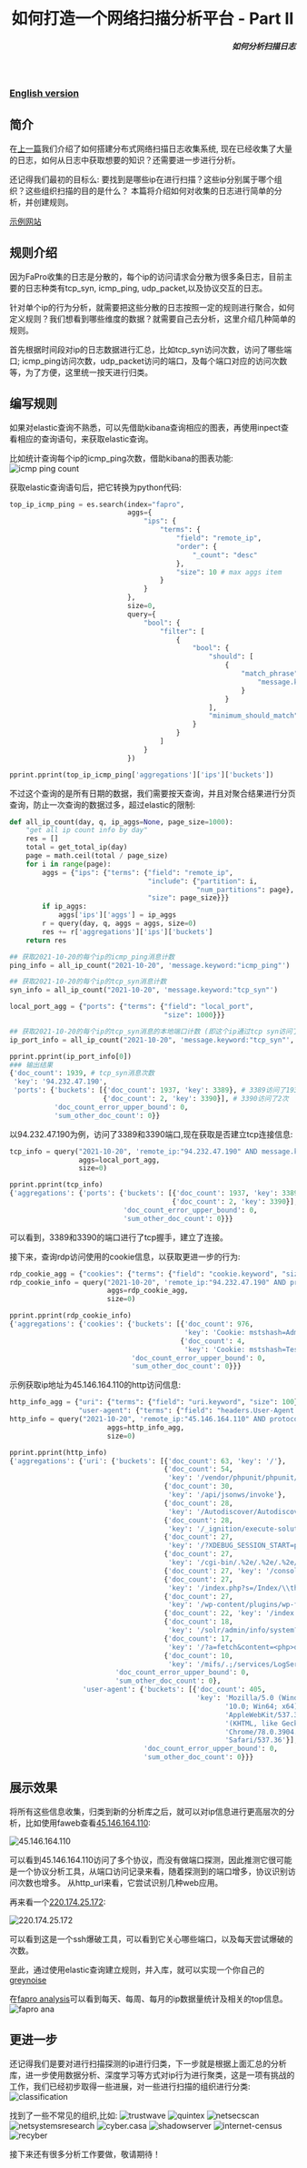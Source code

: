 
<h1 align="center">
如何打造一个网络扫描分析平台 - Part II
</h1>
<h5 align="right">如何分析扫描日志</h5>
<br/>

### [English version](howto_2.md)

## 简介
在[上一篇](howto_CN_1.md)我们介绍了如何搭建分布式网络扫描日志收集系统, 现在已经收集了大量的日志，如何从日志中获取想要的知识？还需要进一步进行分析。

还记得我们最初的目标么: 要找到是哪些ip在进行扫描？这些ip分别属于哪个组织？这些组织扫描的目的是什么？
本篇将介绍如何对收集的日志进行简单的分析，并创建规则。
    
[示例网站](https://faweb.fofa.so/)

## 规则介绍
因为FaPro收集的日志是分散的，每个ip的访问请求会分散为很多条日志，目前主要的日志种类有tcp_syn, icmp_ping, udp_packet,以及协议交互的日志。

针对单个ip的行为分析，就需要把这些分散的日志按照一定的规则进行聚合，如何定义规则？我们想看到哪些维度的数据？就需要自己去分析，这里介绍几种简单的规则。

首先根据时间段对ip的日志数据进行汇总，比如tcp_syn访问次数，访问了哪些端口; icmp_ping访问次数，udp_packet访问的端口，及每个端口对应的访问次数等，为了方便，这里统一按天进行归类。

## 编写规则
如果对elastic查询不熟悉，可以先借助kibana查询相应的图表，再使用inpect查看相应的查询语句，来获取elastic查询。

比如统计查询每个ip的icmp_ping次数，借助kibana的图表功能:
![icmp ping count](icmp_ping_count.gif)

获取elastic查询语句后，把它转换为python代码:
```python 
top_ip_icmp_ping = es.search(index="fapro",
                             aggs={
                                 "ips": {
                                     "terms": {
                                         "field": "remote_ip",
                                         "order": {
                                             "_count": "desc"
                                         },
                                         "size": 10 # max aggs item
                                     }
                                 }
                             },
                             size=0,
                             query={
                                 "bool": {
                                     "filter": [
                                         {
                                             "bool": {
                                                 "should": [
                                                     {
                                                         "match_phrase": {
                                                             "message.keyword": "icmp_ping"
                                                         }
                                                     }
                                                 ],
                                                 "minimum_should_match": 1
                                             }
                                         }
                                     ]
                                 }
                             })

pprint.pprint(top_ip_icmp_ping['aggregations']['ips']['buckets'])
```

不过这个查询的是所有日期的数据，我们需要按天查询，并且对聚合结果进行分页查询，防止一次查询的数据过多，超过elastic的限制:
```python 
def all_ip_count(day, q, ip_aggs=None, page_size=1000):
    "get all ip count info by day"
    res = []
    total = get_total_ip(day)
    page = math.ceil(total / page_size)
    for i in range(page):
        aggs = {"ips": {"terms": {"field": "remote_ip",
                                  "include": {"partition": i,
                                              "num_partitions": page},
                                  "size": page_size}}}
        if ip_aggs:
            aggs['ips']['aggs'] = ip_aggs
        r = query(day, q, aggs = aggs, size=0)
        res += r['aggregations']['ips']['buckets']
    return res

## 获取2021-10-20的每个ip的icmp_ping消息计数
ping_info = all_ip_count("2021-10-20", 'message.keyword:"icmp_ping"')

## 获取2021-10-20的每个ip的tcp_syn消息计数
syn_info = all_ip_count("2021-10-20", 'message.keyword:"tcp_syn"')

local_port_agg = {"ports": {"terms": {"field": "local_port",
                                      "size": 1000}}}

## 获取2021-10-20的每个ip的tcp_syn消息的本地端口计数 (即这个ip通过tcp syn访问了本地端口多少次)
ip_port_info = all_ip_count("2021-10-20", 'message.keyword:"tcp_syn"', ip_aggs = local_port_agg, page_size = 100)

pprint.pprint(ip_port_info[0])
### 输出结果
{'doc_count': 1939, # tcp_syn消息次数
 'key': '94.232.47.190',
 'ports': {'buckets': [{'doc_count': 1937, 'key': 3389}, # 3389访问了1937次
                       {'doc_count': 2, 'key': 3390}], # 3390访问了2次
           'doc_count_error_upper_bound': 0,
           'sum_other_doc_count': 0}}
```

以94.232.47.190为例，访问了3389和3390端口,现在获取是否建立tcp连接信息:
```python 
tcp_info = query("2021-10-20", 'remote_ip:"94.232.47.190" AND message.keyword:"close conn"',
                 aggs=local_port_agg,
                 size=0)

pprint.pprint(tcp_info)
{'aggregations': {'ports': {'buckets': [{'doc_count': 1937, 'key': 3389},
                                        {'doc_count': 2, 'key': 3390}],
                            'doc_count_error_upper_bound': 0,
                            'sum_other_doc_count': 0}}}
```
可以看到，3389和3390的端口进行了tcp握手，建立了连接。

接下来，查询rdp访问使用的cookie信息，以获取更进一步的行为:
```python 
rdp_cookie_agg = {"cookies": {"terms": {"field": "cookie.keyword", "size": 100}}}
rdp_cookie_info = query("2021-10-20", 'remote_ip:"94.232.47.190" AND protocol:"rdp" AND cookie:"*"',
                        aggs=rdp_cookie_agg,
                        size=0)

pprint.pprint(rdp_cookie_info)
{'aggregations': {'cookies': {'buckets': [{'doc_count': 976,
                                           'key': 'Cookie: mstshash=Administr'},
                                          {'doc_count': 4,
                                           'key': 'Cookie: mstshash=Test'}],
                              'doc_count_error_upper_bound': 0,
                              'sum_other_doc_count': 0}}}
```

示例获取ip地址为45.146.164.110的http访问信息:
```python 
http_info_agg = {"uri": {"terms": {"field": "uri.keyword", "size": 100}},
                 "user-agent": {"terms": {"field": "headers.User-Agent.keyword", "size": 100}} }
http_info = query("2021-10-20", 'remote_ip:"45.146.164.110" AND protocol:"http" AND uri:"*"',
                        aggs=http_info_agg,
                        size=0)

pprint.pprint(http_info)
{'aggregations': {'uri': {'buckets': [{'doc_count': 63, 'key': '/'},
                                      {'doc_count': 54,
                                       'key': '/vendor/phpunit/phpunit/src/Util/PHP/eval-stdin.php'},
                                      {'doc_count': 30,
                                       'key': '/api/jsonws/invoke'},
                                      {'doc_count': 28,
                                       'key': '/Autodiscover/Autodiscover.xml'},
                                      {'doc_count': 28,
                                       'key': '/_ignition/execute-solution'},
                                      {'doc_count': 27,
                                       'key': '/?XDEBUG_SESSION_START=phpstorm'},
                                      {'doc_count': 27,
                                       'key': '/cgi-bin/.%2e/.%2e/.%2e/.%2e/bin/sh'},
                                      {'doc_count': 27, 'key': '/console/'},
                                      {'doc_count': 27,
                                       'key': '/index.php?s=/Index/\\think\\app/invokefunction&function=call_user_func_array&vars[0]=md5&vars[1][]=HelloThinkPHP21'},
                                      {'doc_count': 27,
                                       'key': '/wp-content/plugins/wp-file-manager/readme.txt'},
                                      {'doc_count': 22, 'key': '/index.php'},
                                      {'doc_count': 18,
                                       'key': '/solr/admin/info/system?wt=json'},
                                      {'doc_count': 17,
                                       'key': '/?a=fetch&content=<php>die(@md5(HelloThinkCMF))</php>'},
                                      {'doc_count': 10,
                                       'key': '/mifs/.;/services/LogService'}],
                          'doc_count_error_upper_bound': 0,
                          'sum_other_doc_count': 0},
                  'user-agent': {'buckets': [{'doc_count': 405,
                                              'key': 'Mozilla/5.0 (Windows NT '
                                                     '10.0; Win64; x64) '
                                                     'AppleWebKit/537.36 '
                                                     '(KHTML, like Gecko) '
                                                     'Chrome/78.0.3904.108 '
                                                     'Safari/537.36'}],
                                 'doc_count_error_upper_bound': 0,
                                 'sum_other_doc_count': 0}}}
```

## 展示效果

将所有这些信息收集，归类到新的分析库之后，就可以对ip信息进行更高层次的分析，比如使用faweb查看[45.146.164.110](https://faweb.fofa.so/ip_detail/?ip=45.146.164.110):

![45.146.164.110](45.146.164.110.png)

可以看到45.146.164.110访问了多个协议，而没有做端口探测，因此推测它很可能是一个协议分析工具，从端口访问记录来看，随着探测到的端口增多，协议识别访问次数也增多。 从http_url来看，它尝试识别几种web应用。

再来看一个[220.174.25.172](https://faweb.fofa.so/ip_detail/?ip=220.174.25.172):

![220.174.25.172](ssh_burte_220-174-25-172.png)

可以看到这是一个ssh爆破工具，可以看到它关心哪些端口，以及每天尝试爆破的次数。

至此，通过使用elastic查询建立规则，并入库，就可以实现一个你自己的[greynoise](https://www.greynoise.io/viz/ip/45.146.164.110)

在[fapro analysis](https://faweb.fofa.so/analysis/)可以看到每天、每周、每月的ip数据量统计及相关的top信息。
![fapro ana](analysis.jpg)

## 更进一步
还记得我们是要对进行扫描探测的ip进行归类，下一步就是根据上面汇总的分析库，进一步使用数据分析、深度学习等方式对ip行为进行聚类，这是一项有挑战的工作，我们已经初步取得一些进展，对一些进行扫描的组织进行分类:
![classification](classification.jpg)

找到了一些不常见的组织,比如:
![trustwave](trustwave.jpg)
![quintex](quintex.jpg)
![netsecscan](netsecscan.jpg)
![netsystemsresearch](netsystemsresearch.jpg)
![cyber.casa](cyber.casa.jpg)
![shadowserver](shadowserver.jpg)
![internet-census](internet-census.jpg)
![recyber](recyber.jpg)

接下来还有很多分析工作要做，敬请期待！


